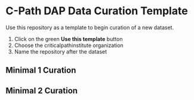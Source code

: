 # C-Path DAP Data Curation Template
Use this repository as a template to begin curation of a new dataset.

1. Click on the green **Use this template** button
2. Choose the criticalpathinstitute organization
3. Name the repository after the dataset

## Minimal 1 Curation

## Minimal 2 Curation

